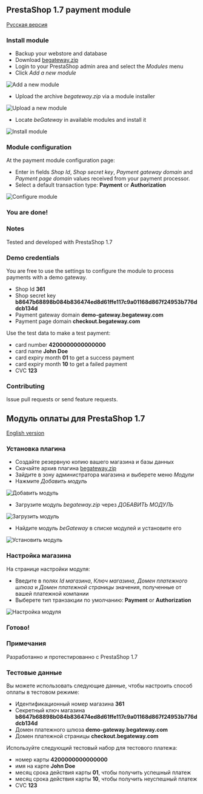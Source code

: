## PrestaShop 1.7 payment module

[Русская версия](#модуль-оплаты-prestashop)

### Install module

  * Backup your webstore and database
  * Download [begateway.zip](https://github.com/begateway/prestashop-payment-module/raw/master/begateway.zip)
  * Login to your PrestaShop admin area and select the _Modules_ menu
  * Click _Add a new module_

![Add a new module](https://github.com/begateway/prestashop-payment-module/raw/master/doc/add-module-button.png)

  * Upload the archive _begateway.zip_ via a module installer

![Upload a new module](https://github.com/begateway/prestashop-payment-module/raw/master/doc/add-module-file.png)

  * Locate _beGateway_ in available modules and install it

![Install module](https://github.com/begateway/prestashop-payment-module/raw/master/doc/add-module-install.png)

### Module configuration

At the payment module configuration page:

  * Enter in fields _Shop Id_, _Shop secret key_, _Payment gateway domain_ and _Payment page domain_ values received from your payment processor.
  * Select a default transaction type: __Payment__ or __Authorization__

![Configure module](https://github.com/begateway/prestashop-payment-module/raw/master/doc/config-module.png)

### You are done!

### Notes

Tested and developed with PrestaShop 1.7

### Demo credentials

You are free to use the settings to configure the module to process
payments with a demo gateway.

  * Shop Id __361__
  * Shop secret key __b8647b68898b084b836474ed8d61ffe117c9a01168d867f24953b776ddcb134d__
  * Payment gateway domain __demo-gateway.begateway.com__
  * Payment page domain __checkout.begateway.com__

Use the test data to make a test payment:

  * card number __4200000000000000__
  * card name __John Doe__
  * card expiry month __01__ to get a success payment
  * card expiry month __10__ to get a failed payment
  * CVC __123__

### Contributing

Issue pull requests or send feature requests.

## Модуль оплаты для PrestaShop 1.7

[English version](#prestashop-payment-module)

### Установка плагина

  * Создайте резервную копию вашего магазина и базы данных
  * Скачайте архив плагина [begateway.zip](https://github.com/begateway/prestashop-payment-module/raw/master/begateway.zip)
  * Зайдите в зону администратора магазина и выберете меню _Модули_
  * Нажмите _Добавить модуль_

![Добавить модуль](https://github.com/begateway/prestashop-payment-module/raw/master/doc/add-module-button-ru.png)

  * Загрузите модуль _begateway.zip_ через _ДОБАВИТЬ МОДУЛЬ_

![Загрузить модуль](https://github.com/begateway/prestashop-payment-module/raw/master/doc/add-module-file-ru.png)

  * Найдите модуль _beGateway_ в списке модулей и установите его

![Установить модуль](https://github.com/begateway/prestashop-payment-module/raw/master/doc/add-module-install.png)

### Настройка магазина

На странице настройки модуля:

  * Введите в полях _Id магазина_, _Ключ магазина_, _Домен платежного шлюза_ и _Домен платежной страницы_ значения, полученные от вашей платежной компании
  * Выберете тип транзакции по умолчанию: __Payment__ or __Authorization__

![Настройка модуля](https://github.com/begateway/prestashop-payment-module/raw/master/doc/config-module.png)

### Готово!

### Примечания

Разработанно и протестированно с PrestaShop 1.7

### Тестовые данные

Вы можете использовать следующие данные, чтобы настроить способ оплаты в
тестовом режиме:

  * Идентификационный номер магазина __361__
  * Секретный ключ магазина __b8647b68898b084b836474ed8d61ffe117c9a01168d867f24953b776ddcb134d__
  * Домен платежного шлюза __demo-gateway.begateway.com__
  * Домен платежной страницы __checkout.begateway.com__

Используйте следующий тестовый набор для тестового платежа:

  * номер карты __4200000000000000__
  * имя на карте __John Doe__
  * месяц срока действия карты __01__, чтобы получить успешный платеж
  * месяц срока действия карты __10__, чтобы получить неуспешный платеж
  * CVC __123__
